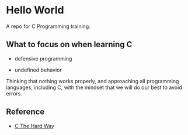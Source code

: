 # Hello World

A repo for C Programming training.


## What to focus on when learning C

* defensive programming

* undefined behavior

Thinking that nothing works properly, and
approaching all programming languages, including C,
with the mindset that we will do our best to avoid errors.


## Reference

* [C The Hard Way](http://www.kyobobook.co.kr/product/detailViewKor.laf?ejkGb=KOR&mallGb=KOR&barcode=9788966262151)
